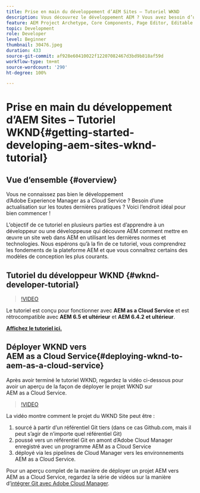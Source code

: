 ```yaml
---
title: Prise en main du développement d’AEM Sites – Tutoriel WKND
description: Vous découvrez le développement AEM ? Vous avez besoin d’une mise à niveau sur les bonnes pratiques ? Voici l’endroit idéal pour bien commencer ! L’objectif de ce tutoriel en plusieurs parties est d’apprendre à un développeur ou une développeuse qui découvre AEM comment mettre en œuvre un site web dans AEM en utilisant les dernières normes et technologies.
feature: AEM Project Archetype, Core Components, Page Editor, Editable Templates
topic: Development
role: Developer
level: Beginner
thumbnail: 30476.jpeg
duration: 433
source-git-commit: af928e60410022f12207082467d3bd9b818af59d
workflow-type: tm+mt
source-wordcount: '290'
ht-degree: 100%

---
```



# Prise en main du développement d’AEM Sites – Tutoriel WKND{#getting-started-developing-aem-sites-wknd-tutorial}

## Vue d’ensemble {#overview}

Vous ne connaissez pas bien le développement d’Adobe Experience Manager as a Cloud Service ? Besoin d’une actualisation sur les toutes dernières pratiques ? Voici l’endroit idéal pour bien commencer !

L’objectif de ce tutoriel en plusieurs parties est d’apprendre à un développeur ou une développeuse qui découvre AEM comment mettre en œuvre un site web dans AEM en utilisant les dernières normes et technologies. Nous espérons qu’à la fin de ce tutoriel, vous comprendrez les fondements de la plateforme AEM et que vous connaîtrez certains des modèles de conception les plus courants.

## Tutoriel du développeur WKND {#wknd-developer-tutorial}

>[!VIDEO](https://video.tv.adobe.com/v/30476?quality=12&learn=on)

Le tutoriel est conçu pour fonctionner avec **AEM as a Cloud Service** et est rétrocompatible avec **AEM 6.5 et ultérieur** et **AEM 6.4.2 et ultérieur**.

**[Affichez le tutoriel ici.](https://experienceleague.adobe.com/docs/experience-manager-learn/getting-started-wknd-tutorial-develop/overview.html?lang=fr)**

## Déployer WKND vers AEM as a Cloud Service{#deploying-wknd-to-aem-as-a-cloud-service}

Après avoir terminé le tutoriel WKND, regardez la vidéo ci-dessous pour avoir un aperçu de la façon de déployer le projet WKND sur AEM as a Cloud Service.

>[!VIDEO](https://video.tv.adobe.com/v/30191?quality=12&learn=on)

La vidéo montre comment le projet du WKND Site peut être :

1. sourcé à partir d’un référentiel Git tiers (dans ce cas Github.com, mais il peut s’agir de n’importe quel référentiel Git)
2. poussé vers un référentiel Git en amont d’Adobe Cloud Manager enregistré avec un programme AEM as a Cloud Service
3. déployé via les pipelines de Cloud Manager vers les environnements AEM as a Cloud Service.

Pour un aperçu complet de la manière de déployer un projet AEM vers AEM as a Cloud Service, regardez la série de vidéos sur la manière d’[intégrer Git avec Adobe Cloud Manager](https://docs.adobe.com/content/help/fr/experience-manager-cloud-manager/using/managing-code/setup-cloud-manager-git-integration.html).
